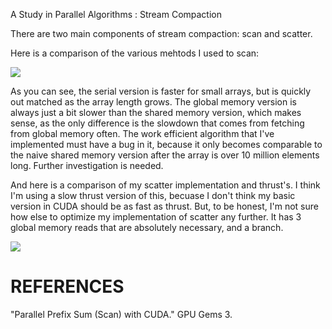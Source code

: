 A Study in Parallel Algorithms : Stream Compaction

There are two main components of stream compaction: scan and scatter.

Here is a comparison of the various mehtods I used to scan:

![](https://lh4.googleusercontent.com/TWSCNE_ZOLPWiv-EFjObiNwU7AW9Qfz5X4F-wtiu6JngBCe1ZIg_T5HCn5_k8q8d4OnJkageIPI=w1505-h726)

As you can see, the serial version is faster for small arrays, but is quickly out matched as the array length grows.  The global
memory version is always just a bit slower than the shared memory version, which makes sense, as the only difference is the slowdown
that comes from fetching from global memory often.  The work efficient algorithm that I've implemented must have a bug in it, because
it only becomes comparable to the naive shared memory version after the array is over 10 million elements long.  Further investigation is
needed.

And here is a comparison of my scatter implementation and thrust's.  I think I'm using a slow
thrust version of this, becuase I don't think my basic version in CUDA should be as fast as thrust.  But, to be honest,
I'm not sure how else to optimize my implementation of scatter any further.  It has 3 global memory reads that are absolutely necessary,
and a branch.

![](https://lh3.googleusercontent.com/-smo_LiXzpgg15xhhf7EwXruEdDWJ6cN-NfNbUv0Z9F7l4qwYAyI22eZpwk9dHrYbonYsrSY9ik=w1505-h726)


# REFERENCES
"Parallel Prefix Sum (Scan) with CUDA." GPU Gems 3.
